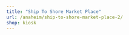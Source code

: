 ```yaml
---
title: "Ship To Shore Market Place"
url: /anaheim/ship-to-shore-market-place-2/
shop: kiosk
---
```

